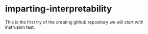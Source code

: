 # imparting-interpretability

This is the first try of the creating github repository we will start with instrusion test.
